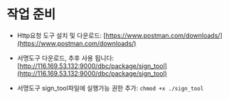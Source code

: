 # 작업 준비

- Http요청 도구 설치 및 다운로드: [https://www.postman.com/downloads/](https://www.postman.com/downloads/)

- 서명도구 다운로드, 추후 사용 됩니다: [http://116.169.53.132:9000/dbc/package/sign_tool](http://116.169.53.132:9000/dbc/package/sign_tool)

- 서명도구 sign_tool파일에 실행가능 권한 추가: `chmod +x ./sign_tool`
